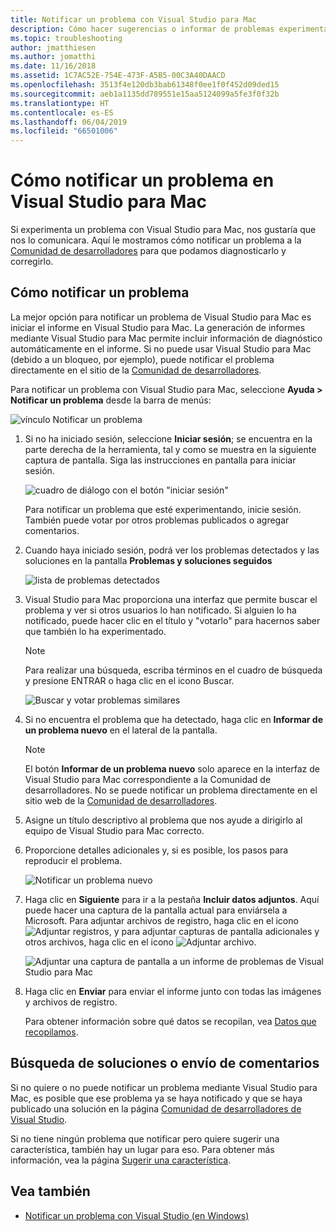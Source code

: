 ```yaml
---
title: Notificar un problema con Visual Studio para Mac
description: Cómo hacer sugerencias o informar de problemas experimentados al usar Visual Studio para Mac.
ms.topic: troubleshooting
author: jmatthiesen
ms.author: jomatthi
ms.date: 11/16/2018
ms.assetid: 1C7AC52E-754E-473F-A5B5-00C3A40DAACD
ms.openlocfilehash: 3513f4e120db3bab61348f0ee1f0f452d09ded15
ms.sourcegitcommit: aeb1a1135dd789551e15aa5124099a5fe3f0f32b
ms.translationtype: HT
ms.contentlocale: es-ES
ms.lasthandoff: 06/04/2019
ms.locfileid: "66501006"
---
```

# <a name="how-to-report-a-problem-in-visual-studio-for-mac"></a>Cómo notificar un problema en Visual Studio para Mac

Si experimenta un problema con Visual Studio para Mac, nos gustaría que nos lo comunicara. Aquí le mostramos cómo notificar un problema a la [Comunidad de desarrolladores](https://developercommunity.visualstudio.com/spaces/41/index.html) para que podamos diagnosticarlo y corregirlo.

## <a name="how-to-report-a-problem"></a>Cómo notificar un problema

La mejor opción para notificar un problema de Visual Studio para Mac es iniciar el informe en Visual Studio para Mac. La generación de informes mediante Visual Studio para Mac permite incluir información de diagnóstico automáticamente en el informe. Si no puede usar Visual Studio para Mac (debido a un bloqueo, por ejemplo), puede notificar el problema directamente en el sitio de la [Comunidad de desarrolladores](https://developercommunity.visualstudio.com/content/problem/post.html?space=41).

Para notificar un problema con Visual Studio para Mac, seleccione **Ayuda > Notificar un problema** desde la barra de menús:

![vínculo Notificar un problema](media/report-problem-image1.png)

1. Si no ha iniciado sesión, seleccione **Iniciar sesión**; se encuentra en la parte derecha de la herramienta, tal y como se muestra en la siguiente captura de pantalla. Siga las instrucciones en pantalla para iniciar sesión.

    ![cuadro de diálogo con el botón "iniciar sesión"](media/report-problem-image2.png)

    Para notificar un problema que esté experimentando, inicie sesión. También puede votar por otros problemas publicados o agregar comentarios.

1. Cuando haya iniciado sesión, podrá ver los problemas detectados y las soluciones en la pantalla **Problemas y soluciones seguidos**

    ![lista de problemas detectados](media/report-problem-image3.png)

1. Visual Studio para Mac proporciona una interfaz que permite buscar el problema y ver si otros usuarios lo han notificado. Si alguien lo ha notificado, puede hacer clic en el título y "votarlo" para hacernos saber que también lo ha experimentado.
   > [!NOTE]
   > Para realizar una búsqueda, escriba términos en el cuadro de búsqueda y presione ENTRAR o haga clic en el icono Buscar.

   ![Buscar y votar problemas similares](media/report-problem-image4.png)

1. Si no encuentra el problema que ha detectado, haga clic en **Informar de un problema nuevo** en el lateral de la pantalla.

   > [!NOTE]
   > El botón **Informar de un problema nuevo** solo aparece en la interfaz de Visual Studio para Mac correspondiente a la Comunidad de desarrolladores. No se puede notificar un problema directamente en el sitio web de la [Comunidad de desarrolladores](https://developercommunity.visualstudio.com/).

1. Asigne un título descriptivo al problema que nos ayude a dirigirlo al equipo de Visual Studio para Mac correcto.

1. Proporcione detalles adicionales y, si es posible, los pasos para reproducir el problema.

   ![Notificar un problema nuevo](media/report-problem-image5.png)

1. Haga clic en **Siguiente** para ir a la pestaña **Incluir datos adjuntos**. Aquí puede hacer una captura de la pantalla actual para enviársela a Microsoft. Para adjuntar archivos de registro, haga clic en el icono ![Adjuntar registros](media/report-problem-attach-logs.png), y para adjuntar capturas de pantalla adicionales y otros archivos, haga clic en el icono ![Adjuntar archivo](media/report-problem-attach-file.png).

   ![Adjuntar una captura de pantalla a un informe de problemas de Visual Studio para Mac](media/report-problem-image6.png)

1. Haga clic en **Enviar** para enviar el informe junto con todas las imágenes y archivos de registro.

   Para obtener información sobre qué datos se recopilan, vea [Datos que recopilamos](/visualstudio/ide/developer-community-privacy#data-we-collect).

## <a name="search-for-solutions-or-provide-feedback"></a>Búsqueda de soluciones o envío de comentarios

Si no quiere o no puede notificar un problema mediante Visual Studio para Mac, es posible que ese problema ya se haya notificado y que se haya publicado una solución en la página [Comunidad de desarrolladores de Visual Studio](https://developercommunity.visualstudio.com/).

Si no tiene ningún problema que notificar pero quiere sugerir una característica, también hay un lugar para eso. Para obtener más información, vea la página [Sugerir una característica](https://developercommunity.visualstudio.com/content/idea/post.html?space=41).

## <a name="see-also"></a>Vea también

- [Notificar un problema con Visual Studio (en Windows)](/visualstudio/ide/how-to-report-a-problem-with-visual-studio-2017)
